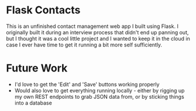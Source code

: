 # Flask Contacts

This is an unfinished contact management web app I built using Flask. I originally built it during an interview process that didn't end up panning out, but I thought it was a cool little project and I wanted to keep it in the cloud in case I ever have time to get it running a bit more self sufficiently. 

# Future Work

* I'd love to get the 'Edit' and 'Save' buttons working properly
* Would also love to get everything running locally - either by rigging up my own REST endpoints to grab JSON data from, or by sticking things into a database
